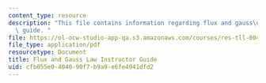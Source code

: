 ```yaml
---
content_type: resource
description: "This file contains information regarding flux and gauss\u2019 law instructor\
  \ guide. "
file: https://ol-ocw-studio-app-qa.s3.amazonaws.com/courses/res-tll-004-stem-concept-videos-fall-2013/cfb055e0404090f7b9a9e6fe4941dfd2_MITRES_TLL-004F13_FlxGuide.pdf
file_type: application/pdf
resourcetype: Document
title: Flux and Gauss Law Instructor Guide
uid: cfb055e0-4040-90f7-b9a9-e6fe4941dfd2
---
```

